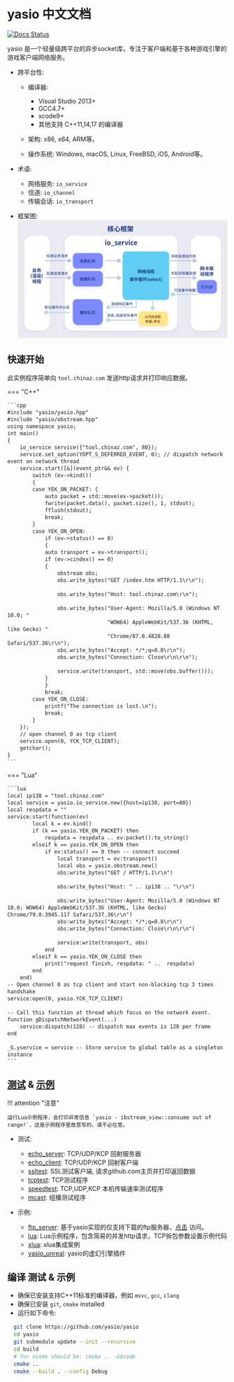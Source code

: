 # yasio 中文文档

[![Docs Status](https://github.com/yasio/yasio/workflows/docs/badge.svg)](https://github.com/yasio/yasio/actions?query=workflow%3Adocs)

yasio 是一个轻量级跨平台的异步socket库，专注于客户端和基于各种游戏引擎的游戏客户端网络服务。

- 跨平台性:
    - 编译器: 
        - Visual Studio 2013+
        - GCC4.7+
        - xcode9+
        - 其他支持 C++11,14,17 的编译器

    - 架构: x86, x64, ARM等。
    - 操作系统: Windows, macOS, Linux, FreeBSD, iOS, Android等。

- 术语:
    - 网络服务: `io_service`
    - 信道: `io_channel`
    - 传输会话: `io_transport`

- 框架图:
![image](assets/images/framework.png)  

## 快速开始
此实例程序简单向 ``tool.chinaz.com`` 发送http请求并打印响应数据。

=== "C++"

    ```cpp
    #include "yasio/yasio.hpp"
    #include "yasio/obstream.hpp"
    using namespace yasio;
    int main()
    {
        io_service service({"tool.chinaz.com", 80});
        service.set_option(YOPT_S_DEFERRED_EVENT, 0); // dispatch network event on network thread
        service.start([&](event_ptr&& ev) {
            switch (ev->kind())
            {
            case YEK_ON_PACKET: {
                auto packet = std::move(ev->packet());
                fwrite(packet.data(), packet.size(), 1, stdout);
                fflush(stdout);
                break;
            }
            case YEK_ON_OPEN:
                if (ev->status() == 0)
                {
                auto transport = ev->transport();
                if (ev->cindex() == 0)
                {
                    obstream obs;
                    obs.write_bytes("GET /index.htm HTTP/1.1\r\n");

                    obs.write_bytes("Host: tool.chinaz.com\r\n");

                    obs.write_bytes("User-Agent: Mozilla/5.0 (Windows NT 10.0; "
                                    "WOW64) AppleWebKit/537.36 (KHTML, like Gecko) "
                                    "Chrome/87.0.4820.88 Safari/537.36\r\n");
                    obs.write_bytes("Accept: */*;q=0.8\r\n");
                    obs.write_bytes("Connection: Close\r\n\r\n");

                    service.write(transport, std::move(obs.buffer()));
                }
                }
                break;
            case YEK_ON_CLOSE:
                printf("The connection is lost.\n");
                break;
            }
        });
        // open channel 0 as tcp client
        service.open(0, YCK_TCP_CLIENT);
        getchar();
    }
    ```

=== "Lua"

    ```lua
    local ip138 = "tool.chinaz.com"
    local service = yasio.io_service.new({host=ip138, port=80})
    local respdata = ""
    service:start(function(ev)
            local k = ev.kind()
            if (k == yasio.YEK_ON_PACKET) then
                respdata = respdata .. ev:packet():to_string()
            elseif k == yasio.YEK_ON_OPEN then
                if ev:status() == 0 then -- connect succeed
                    local transport = ev:transport()
                    local obs = yasio.obstream.new()
                    obs:write_bytes("GET / HTTP/1.1\r\n")

                    obs:write_bytes("Host: " .. ip138 .. "\r\n")

                    obs:write_bytes("User-Agent: Mozilla/5.0 (Windows NT 10.0; WOW64) AppleWebKit/537.36 (KHTML, like Gecko) Chrome/79.0.3945.117 Safari/537.36\r\n")
                    obs:write_bytes("Accept: */*;q=0.8\r\n")
                    obs:write_bytes("Connection: Close\r\n\r\n")

                    service:write(transport, obs)
                end
            elseif k == yasio.YEK_ON_CLOSE then
                print("request finish, respdata: " ..  respdata)
            end
        end)
    -- Open channel 0 as tcp client and start non-blocking tcp 3 times handshake
    service:open(0, yasio.YCK_TCP_CLIENT)

    -- Call this function at thread which focus on the network event.
    function gDispatchNetworkEvent(...)
        service:dispatch(128) -- dispatch max events is 128 per frame
    end

    _G.yservice = service -- Store service to global table as a singleton instance
    ```

## [测试](https://github.com/yasio/yasio/tree/master/tests) & [示例](https://github.com/yasio/yasio/tree/master/tests)

!!! attention "注意"

    运行Lua示例程序，会打印异常信息 `yasio - ibstream_view::consume out of range!`，这是示例程序里故意写的，请不必在意。

* 测试:
    * [echo_server](https://github.com/yasio/yasio/tree/master/tests/echo_server): TCP/UDP/KCP 回射服务器
    * [echo_client](https://github.com/yasio/yasio/tree/master/tests/echo_client): TCP/UDP/KCP 回射客户端
    * [ssltest](https://github.com/yasio/yasio/tree/master/tests/ssl): SSL测试客户端, 请求github.com主页并打印返回数据
    * [tcptest](https://github.com/yasio/yasio/tree/master/tests/tcp): TCP测试程序
    * [speedtest](https://github.com/yasio/yasio/tree/master/tests/speed): TCP,UDP,KCP 本机传输速率测试程序
    * [mcast](https://github.com/yasio/yasio/tree/master/tests/mcast): 组播测试程序

* 示例:
    * [ftp_server](https://github.com/yasio/ftp_server): 基于yasio实现的仅支持下载的ftp服务器，[点击](ftp://ftp.yasio.org/) 访问。
    * [lua](https://github.com/yasio/yasio/tree/master/examples/lua): Lua示例程序，包含简易的并发http请求，TCP拆包参数设置示例代码
    * [xlua](https://github.com/yasio/xLua): xlua集成案例
    * [yasio_unreal](https://github.com/yasio/yasio_unreal): yasio的虚幻引擎插件

## 编译 测试 & 示例
* 确保已安装支持C++11标准的编译器，例如 ``msvc``, ``gcc``, ``clang``
* 确保已安装 ``git``, ``cmake`` installed
* 运行如下命令:

```sh
  git clone https://github.com/yasio/yasio
  cd yasio
  git submodule update --init --recursive 
  cd build
  # for xcode should be: cmake .. -GXcode
  cmake ..
  cmake --build . --config Debug
```
